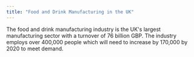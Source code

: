 ```yaml
---
title: "Food and Drink Manufacturing in the UK"
---
```


The food and drink manufacturing industry is the UK's largest manufacturing sector with a turnover of 76 billion GBP. The industry employs over 400,000 people which will need to increase by 170,000 by 2020 to meet demand. 